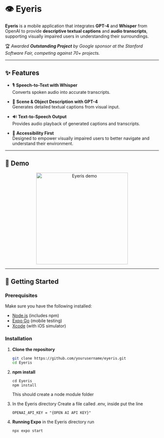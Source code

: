 # 👁️ Eyeris

**Eyeris** is a mobile application that integrates **GPT-4** and **Whisper** from OpenAI to provide **descriptive textual captions** and **audio transcripts**, supporting visually impaired users in understanding their surroundings.

🏆 *Awarded **Outstanding Project** by Google sponsor at the Stanford Software Fair, competing against 70+ projects.*

---

## ✨ Features

- 🎙️ **Speech-to-Text with Whisper**  
  Converts spoken audio into accurate transcripts.

- 📝 **Scene & Object Description with GPT-4**  
  Generates detailed textual captions from visual input.

- 🔊 **Text-to-Speech Output**  
  Provides audio playback of generated captions and transcripts.

- 🧭 **Accessibility First**  
  Designed to empower visually impaired users to better navigate and understand their environment.

---

## 📱 Demo

<p align="center">
  <!-- Replace with your actual demo gif / screenshot -->
  <img src="demo.gif" alt="Eyeris demo" width="300">
</p>

---

## 🚀 Getting Started

### Prerequisites

Make sure you have the following installed:

- [Node.js](https://nodejs.org/) (includes npm)  
- [Expo Go](https://expo.dev/go) (mobile testing)  
- [Xcode](https://developer.apple.com/xcode/) (with iOS simulator)  

### Installation

1. **Clone the repository**
   ```bash
   git clone https://github.com/yourusername/eyeris.git
   cd Eyeris

   ```
2. **npm install**
    ```
    cd Eyeris
    npm install
    ```
    This should create a node module folder
   
4. In the Eyeris directory
   Create a file called .env, inside put the line
   
   ```
   OPENAI_API_KEY = "{OPEN AI API KEY}"
   ```

5. **Running Expo**
   in the Eyeris directory run
   ```
   npx expo start
   ```
    
    

